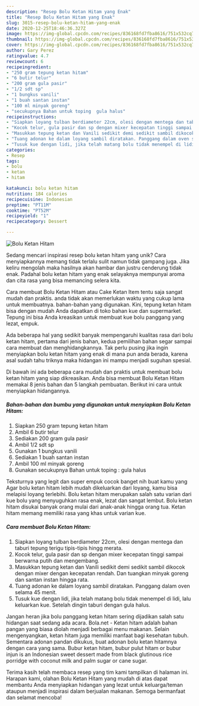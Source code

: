 ```yaml
---
description: "Resep Bolu Ketan Hitam yang Enak"
title: "Resep Bolu Ketan Hitam yang Enak"
slug: 3015-resep-bolu-ketan-hitam-yang-enak
date: 2020-12-25T18:46:36.327Z
image: https://img-global.cpcdn.com/recipes/836168fd7fba8616/751x532cq70/bolu-ketan-hitam-foto-resep-utama.jpg
thumbnail: https://img-global.cpcdn.com/recipes/836168fd7fba8616/751x532cq70/bolu-ketan-hitam-foto-resep-utama.jpg
cover: https://img-global.cpcdn.com/recipes/836168fd7fba8616/751x532cq70/bolu-ketan-hitam-foto-resep-utama.jpg
author: Gary Perez
ratingvalue: 4.7
reviewcount: 6
recipeingredient:
- "250 gram tepung ketan hitam"
- "6 butir telur"
- "200 gram gula pasir"
- "1/2 sdt sp"
- "1 bungkus vanili"
- "1 buah santan instan"
- "100 ml minyak goreng"
- "secukupnya Bahan untuk toping  gula halus"
recipeinstructions:
- "Siapkan loyang tulban berdiameter 22cm, olesi dengan mentega dan taburi tepung terigu tipis-tipis hingg merata."
- "Kocok telur, gula pasir dan sp dengan mixer kecepatan tinggi sampai berwarna putih dan mengembang."
- "Masukkan tepung ketan dan Vanili sedikit demi sedikit sambil dikocok dengan mixer dengan kecepatan rendah. Dan tuangkan minyak goreng dan santan instan hingga rata."
- "Tuang adonan ke dalam loyang sambil diratakan. Panggang dalam oven selama 45 menit."
- "Tusuk kue dengan lidi, jika telah matang bolu tidak menempel di lidi, lalu keluarkan kue. Setelah dingin taburi dengan gula halus."
categories:
- Resep
tags:
- bolu
- ketan
- hitam

katakunci: bolu ketan hitam 
nutrition: 184 calories
recipecuisine: Indonesian
preptime: "PT11M"
cooktime: "PT52M"
recipeyield: "1"
recipecategory: Dessert

---
```



![Bolu Ketan Hitam](https://img-global.cpcdn.com/recipes/836168fd7fba8616/751x532cq70/bolu-ketan-hitam-foto-resep-utama.jpg)

Sedang mencari inspirasi resep bolu ketan hitam yang unik? Cara menyiapkannya memang tidak terlalu sulit namun tidak gampang juga. Jika keliru mengolah maka hasilnya akan hambar dan justru cenderung tidak enak. Padahal bolu ketan hitam yang enak selayaknya mempunyai aroma dan cita rasa yang bisa memancing selera kita.

Cara membuat Bolu Ketan Hitam atau Cake Ketan Item tentu saja sangat mudah dan praktis. anda tidak akan memerlukan waktu yang cukup lama untuk membuatnya. bahan-bahan yang digunakan. Kini, tepung ketan hitam bisa dengan mudah Anda dapatkan di toko bahan kue dan supermarket. Tepung ini bisa Anda kreasikan untuk membuat kue bolu panggang yang lezat, empuk.

Ada beberapa hal yang sedikit banyak mempengaruhi kualitas rasa dari bolu ketan hitam, pertama dari jenis bahan, kedua pemilihan bahan segar sampai cara membuat dan menghidangkannya. Tak perlu pusing jika ingin menyiapkan bolu ketan hitam yang enak di mana pun anda berada, karena asal sudah tahu triknya maka hidangan ini mampu menjadi suguhan spesial.


Di bawah ini ada beberapa cara mudah dan praktis untuk membuat bolu ketan hitam yang siap dikreasikan. Anda bisa membuat Bolu Ketan Hitam memakai 8 jenis bahan dan 5 langkah pembuatan. Berikut ini cara untuk menyiapkan hidangannya.

<!--inarticleads1-->

##### Bahan-bahan dan bumbu yang digunakan untuk menyiapkan Bolu Ketan Hitam:

1. Siapkan 250 gram tepung ketan hitam
1. Ambil 6 butir telur
1. Sediakan 200 gram gula pasir
1. Ambil 1/2 sdt sp
1. Gunakan 1 bungkus vanili
1. Sediakan 1 buah santan instan
1. Ambil 100 ml minyak goreng
1. Gunakan secukupnya Bahan untuk toping : gula halus


Teksturnya yang legit dan super empuk cocok banget nih buat kamu yang Agar bolu ketan hitam lebih mudah dikeluarkan dari loyang, kamu bisa melapisi loyang terlebihi. Bolu ketan hitam merupakan salah satu varian dari kue bolu yang menyuguhkan rasa enak, lezat dan sangat lembut. Bolu ketan hitam disukai banyak orang mulai dari anak-anak hingga orang tua. Ketan hitam memang memiliki rasa yang khas untuk varian kue. 

<!--inarticleads2-->

##### Cara membuat Bolu Ketan Hitam:

1. Siapkan loyang tulban berdiameter 22cm, olesi dengan mentega dan taburi tepung terigu tipis-tipis hingg merata.
1. Kocok telur, gula pasir dan sp dengan mixer kecepatan tinggi sampai berwarna putih dan mengembang.
1. Masukkan tepung ketan dan Vanili sedikit demi sedikit sambil dikocok dengan mixer dengan kecepatan rendah. Dan tuangkan minyak goreng dan santan instan hingga rata.
1. Tuang adonan ke dalam loyang sambil diratakan. Panggang dalam oven selama 45 menit.
1. Tusuk kue dengan lidi, jika telah matang bolu tidak menempel di lidi, lalu keluarkan kue. Setelah dingin taburi dengan gula halus.


Jangan heran jika bolu panggang ketan hitam sering dijadikan salah satu hidangan saat sedang ada acara. Bola.net - Ketan hitam adalah bahan pangan yang biasa diolah menjadi berbagai menu makanan. Selain mengenyangkan, ketan hitam juga memiliki manfaat bagi kesehatan tubuh. Sementara adonan pandan dikukus, buat adonan bolu ketan hitamnya dengan cara yang sama. Bubur ketan hitam, bubur pulut hitam or bubur injun is an Indonesian sweet dessert made from black glutinous rice porridge with coconut milk and palm sugar or cane sugar. 

Terima kasih telah membaca resep yang tim kami tampilkan di halaman ini. Harapan kami, olahan Bolu Ketan Hitam yang mudah di atas dapat membantu Anda menyiapkan hidangan yang lezat untuk keluarga/teman ataupun menjadi inspirasi dalam berjualan makanan. Semoga bermanfaat dan selamat mencoba!

